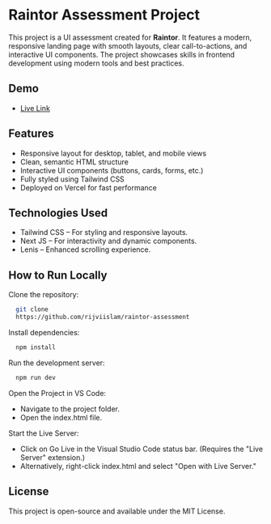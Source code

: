 
# Raintor Assessment Project


This project is a UI assessment created for **Raintor**. It features a modern, responsive landing page with smooth layouts, clear call-to-actions, and interactive UI components. The project showcases skills in frontend development using modern tools and best practices.


## Demo

- [Live Link](https://raintor-assessment-one.vercel.app)


## Features

- Responsive layout for desktop, tablet, and mobile views
- Clean, semantic HTML structure
- Interactive UI components (buttons, cards, forms, etc.)
- Fully styled using Tailwind CSS
- Deployed on Vercel for fast performance

## Technologies Used
- Tailwind CSS – For styling and responsive layouts.
- Next JS – For interactivity and dynamic components.
- Lenis – Enhanced scrolling experience.


## How to Run Locally

Clone the repository:

```bash
  git clone
  https://github.com/rijviislam/raintor-assessment
```
Install dependencies:
```bash
  npm install
```
Run the development server:
```bash
  npm run dev
```

Open the Project in VS Code:
- Navigate to the project folder.
- Open the index.html file.

Start the Live Server:
- Click on Go Live in the Visual Studio Code status bar. (Requires the "Live Server" extension.)
- Alternatively, right-click index.html and select "Open with Live Server."

## License

This project is open-source and available under the MIT License.

